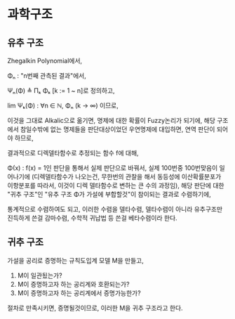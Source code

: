 # 과학구조

## 유추 구조

Zhegalkin Polynomial에서,

Φₙ : "n번째 관측된 결과"에서,

Ψₙ(Φ) ≜ Πₖ Φₖ [k := 1 ~ n]로 정의하고,

lim Ψₖ(Φ) : ∀n ∈ ℕ, Φₙ (k → ∞)
이므로,

이것을 그대로 Alkalic으로 옮기면, 명제에 대한 확률이 Fuzzy논리가 되기에, 해당 구조에서 참일수밖에 없는 명제들을 판단대상이었던 우연명제에 대입하면, 연역 판단이 되어야 하므로,

결과적으로 디렉델타함수로 추정되는 함수 f에 대해,

Φ(x) : f(x) = 1인 판단을 통해서 실제 판단으로 바꿔서, 실제 100번중 100번맞음이 일어나기에 (디렉델타함수가 나오는건, 무한번의 관찰을 해서 동등성에 이산확률분포가 이항분포를 따라서, 이것이 디렉 델타함수로 변하는 큰 수의 과정임), 해당 판단에 대한 "귀추 구조"인 "유추 구조 Φ가 가설에 부합할것"이 참이되는 결과로 수렴하기에,

통계적으로 수렴하여도 되고, 이러한 수렴을 델타수렴, 델타수렴이 아니라 유추구조만 진득하게 쓴걸 감마수렴, 수학적 귀납법 등 쓴걸 베타수렴이라 한다.

## 귀추 구조

가설을 공리로 증명하는 규칙도입계 모델 M을 만들고,

1. M이 일관됬는가?
2. M이 증명하고자 하는 공리계와 호환되는가?
3. M이 증명하고자 하는 공리계에서 증명가능한가?

절차로 만족시키면, 증명될것이므로, 이러한 M을 귀추 구조라고 한다.